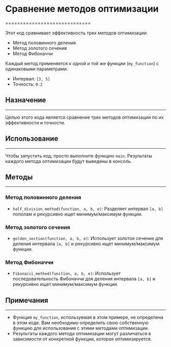 # Сравнение методов оптимизации
=============================

Этот код сравнивает эффективность трех методов оптимизации:

* Метод половинного деления
* Метод золотого сечения
* Метод Фибоначчи

Каждый метод применяется к одной и той же функции (`my_function`) с одинаковыми параметрами:

* Интервал: `[3, 5]`
* Точность: `0.2`

## Назначение
------------

Целью этого кода является сравнение трех методов оптимизации по их эффективности и точности.

## Использование
-------------

Чтобы запустить код, просто выполните функцию `main`. Результаты каждого метода оптимизации будут выведены в консоль.

## Методы
------------

### Метод половинного деления

* `half_division_method(function, a, b, e)`: Разделяет интервал `[a, b]` пополам и рекурсивно ищет минимум/максимум функции.

### Метод золотого сечения

* `golden_section(function, a, b, e)`: Использует золотое сечение для деления интервала `[a, b]` и рекурсивно ищет минимум/максимум функции.

### Метод Фибоначчи

* `Fibonacci_method(function, a, b, e)`: Использует последовательность Фибоначчи для деления интервала `[a, b]` и рекурсивно ищет минимум/максимум функции.

## Примечания
-------------

* Функция `my_function`, используемая в этом примере, не определена в этом коде. Вам необходимо определить свою собственную функцию для использования с этими методами оптимизации.
* Результаты каждого метода оптимизации могут различаться в зависимости от конкретной функции, которая оптимизируется.